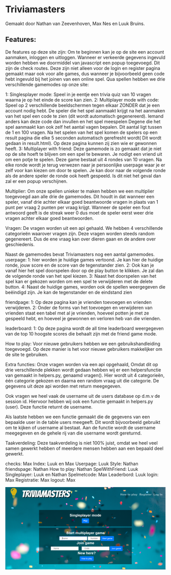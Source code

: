 # Triviamasters
Gemaakt door Nathan van Zeevenhoven, Max Nes en Luuk Bruins.

## Features:
De features op deze site zijn:
Om te beginnen kan je op de site een account aanmaken, inloggen en uitloggen.
Wanneer er verkeerde gegevens ingevuld worden hebben we doormiddel van javascript een popup toegevoegd. Dit zijn de check routes.
Deze zijn niet alleen voor de login en register pagina gemaakt maar ook voor alle games, dus wanneer je bijvoorbeeld geen code hebt
ingevuld bij het joinen van een online spel.
Qua spellen hebben we drie verschillende gamemodes op onze site:

 1: Singlesplayer mode: Speel in je eentje een trivia quiz van 10 vragen waarna je op het einde de score kan zien.
 2: Multiplayer mode with code: Speel op 2 verschillende beeldschermen tegen elkaar ZONDER dat je een account nodig hebt.
 De speler die het spel aanmaakt krijgt na het aanmaken van het spel een code te zien (dit wordt automatisch gegenereerd).
 Iemand anders kan deze code dan invullen en het spel meespelen Degene die het spel aanmaakt kan ook zelf het aantal vagen bepalen.
 Dit aantal ligt tussen de 1 en 100 vragen. Na het spelen van het spel komen de spelers op een result pagina die elke 5 seconden
 automatisch gerefresht wordt( Dit wordt gedaan in result.html). Op deze pagina kunnen zij zien wie er gewonnen heeft.
 3: Multiplayer with friend: Deze gamemode is zo gemaakt dat je niet op de site hoeft te blijven om een spel te bewaren.
 Je nodigt een vriend uit om een potje te spelen. Deze game bestaat uit 4 rondes van 10 vragen. Na elke ronde wordt je terug verwezen
 naar je persoonlijke userpage waar je er zelf voor kan kiezen om door te spelen. Je kan door naar de volgende ronde als de andere
 speler de ronde ook heeft gespeeld. Is dit niet het geval dan zal er een popup verschijnen.

 Multiplier:
 Om onze spellen unieker te maken hebben we een multiplier toegevoegd aan alle drie de gamemodes. Dit houdt in dat wanneer een speler,
 vanaf drie achter elkaar goed beantwoorde vragen in plaats van 1 punt per vraag 2 punten per vraag krijgt. Wanneer de speler een fout
 antwoord geeft is de streak weer 0 dus moet de speler eerst weer drie vragen achter elkaar goed beantwoorden.

 Vragen:
 De vragen worden uit een api gehaald. We hebben 4 verschillende categorieën waarover vragen zijn. Deze vragen worden steeds random
 gegenereert. Dus de ene vraag kan over dieren gaan en de andere over geschiedenis.

 Naast de gamemodes bevat Triviamasters nog een aantal gamemodes.
 userpage:
 1: hier worden je huidige games vertoond. Je kan hier de huidige ronde, jouw score en de score van de tegenstander zien.
 2: Ook kan je vanaf hier het spel doorspelen door op de play button te klikken. Je zal dan de volgende ronde van het spel kiezen.
 3: Naast het doorspelen van het spel kan er gekozen worden om een spel te verwijderen met de delete button.
 4: Naast de huidige games, worden ook de spellen weergegeven die beëindigd zijn. Je kan de tegenstander en de eindstand zien

 friendpage:
 1: Op deze pagina kan je vrienden toevoegen en vrienden verwijderen.
 2: Onder de forms van het toevoegen en verwijderen van vrienden staat een tabel met al je vrienden, hoeveel potten je met ze gespeeld
 hebt, en hoeveel je gewonnen en verloren heb van die vrienden.

 leaderboard:
 1: Op deze pagina wordt de all time leaderboard weergegeven van de top 10 hoogste scores die behaalt zijn met de friend game mode.

 How to play:
 Voor nieuwe gebruikers hebben we een gebruikshandleiding toegevoegd. Op deze manier is het voor nieuwe gebruikers makkelijker om de
 site te gebruiken.

Extra functies:
Onze vragen worden via een api opgehaald, Omdat dit op drie verschillende plekken wordt gedaan hebben wij er een helpersfunctie van
gemaakt in helpers.py, genaamd vragen().
Hier wordt uit 4 categorieën, één categorie gekozen en daarna een random vraag uit die categorie. De gegevens uit deze api worden
met return meegegeven.

Ook vragen we heel vaak de username uit de users database op d.m.v de session id. Hiervoor hebben wij ook een functie gemaakt
in helpers.py (user). Deze functie returnt de username.

Als laatste hebben we een functie gemaakt die de gegevens van een bepaalde user in de table users meegeeft. Dit wordt bijvoorbeeld
gebruikt om te kijken of username al bestaat. Aan de functie wordt de username meegegeven en de gehele rij van die username wordt
gereturnd.


Taakverdeling:
Deze taakverdeling is niet 100% juist, omdat we heel veel samen gewerkt hebben of meerdere mensen hebben aan een bepaald deel gewerkt.

checks: Max
Index: Luuk en Max
Userpage: Luuk
Style: Nathan
friendspage: Nathan
How to play: Nathan
SpelWithFriend: Luuk
Singleplayer: Luuk en Nathan
Spelmetcode: Max
Leaderbord: Luuk
login: Max
Registratie: Max
logout: Max


![Image of Homepage](https://github.com/Hetgithubaccount/triviamasters/blob/master/static/homepage.PNG)





